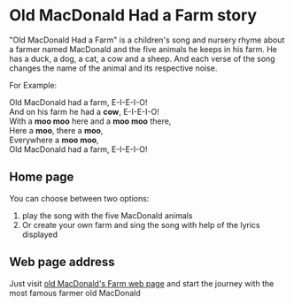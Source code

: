 # Old MacDonald Had a Farm story

"Old MacDonald Had a Farm" is a children's song and nursery rhyme about a farmer named MacDonald and the five animals he keeps in his farm. He has a duck, a dog, a cat, a cow and a sheep. And each verse of the song changes the name of the animal and its respective noise.

For Example:

Old MacDonald had a farm, E-I-E-I-O! <br />
And on his farm he had a **cow**, E-I-E-I-O! <br />
With a **moo moo** here and a **moo moo** there, <br />
Here a **moo**, there a **moo**, <br />
Everywhere a **moo moo**, <br />
Old MacDonald had a farm, E-I-E-I-O! <br />

## Home page

You can choose between two options:

<ol>
<li>play the song with the five MacDonald animals</li>
<li>Or create your own farm and sing the song with help of the lyrics displayed</li>
</ol>

## Web page address

Just visit [old MacDonald's Farm web page](https://oldmacsfarm-98d6d.web.app/) and start the journey with the most famous farmer old MacDonald
